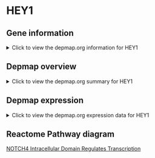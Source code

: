 <h1>HEY1</h1>

<h2>Gene information</h2>
<details>
  <summary>Click to view the depmap.org information for HEY1</summary>
  <iframe src="https://depmap.org/portal/gene/HEY1?tab=about" style="border:none;width:100%;height:800px"></iframe>
</details>

<h2>Depmap overview</h2>
<details>
  <summary>Click to view the depmap.org summary for HEY1</summary>
  <iframe src="https://depmap.org/portal/gene/HEY1?tab=overview" style="border:none;width:100%;height:800px"></iframe>
</details>

<h2>Depmap expression</h2>
<details>
  <summary>Click to view the depmap.org expression data for HEY1</summary>
  <iframe src="https://depmap.org/portal/gene/HEY1?tab=characterization" style="border:none;width:100%;height:800px"></iframe>
</details>



<h2>Reactome Pathway diagram</h2>
<a href="https://reactome.org/PathwayBrowser/#/R-HSA-9013695">NOTCH4 Intracellular Domain Regulates Transcription</a>



